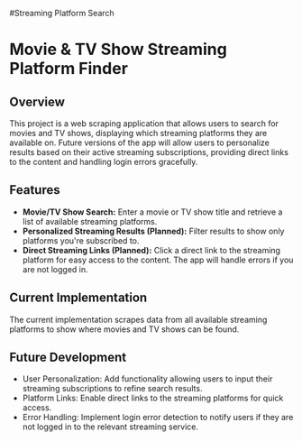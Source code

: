 #Streaming Platform Search

<h1>Movie & TV Show Streaming Platform Finder</h1>

<h2>Overview</h2>
<p>This project is a web scraping application that allows users to search for movies and TV shows, displaying which streaming platforms they are available on. Future versions of the app will allow users to personalize results based on their active streaming subscriptions, providing direct links to the content and handling login errors gracefully.</p>

<h2>Features</h2>
<ul>
    <li><strong>Movie/TV Show Search:</strong> Enter a movie or TV show title and retrieve a list of available streaming platforms.</li>
    <li><strong>Personalized Streaming Results (Planned):</strong> Filter results to show only platforms you're subscribed to.</li>
    <li><strong>Direct Streaming Links (Planned):</strong> Click a direct link to the streaming platform for easy access to the content. The app will handle errors if you are not logged in.</li>
</ul>

<h2>Current Implementation</h2>
<p>The current implementation scrapes data from all available streaming platforms to show where movies and TV shows can be found.</p>

<h2>Future Development</h2>
<ul>
    <li>User Personalization: Add functionality allowing users to input their streaming subscriptions to refine search results.</li>
    <li>Platform Links: Enable direct links to the streaming platforms for quick access.</li>
    <li>Error Handling: Implement login error detection to notify users if they are not logged in to the relevant streaming service.</li>
</ul>
